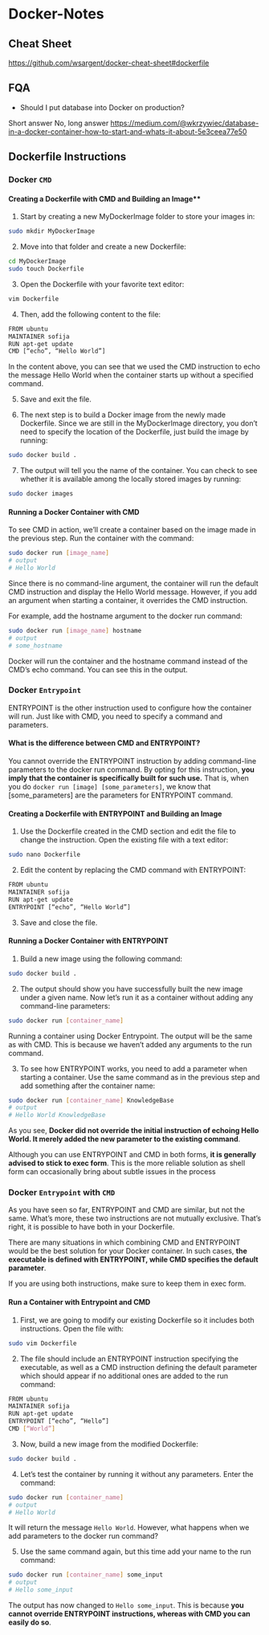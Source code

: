 # Docker-Notes

## Cheat Sheet

https://github.com/wsargent/docker-cheat-sheet#dockerfile

## FQA

- Should I put database into Docker on production?

Short answer No, long answer https://medium.com/@wkrzywiec/database-in-a-docker-container-how-to-start-and-whats-it-about-5e3ceea77e50

## Dockerfile Instructions

### Docker `CMD`

#### Creating a Dockerfile with CMD and Building an Image**

1. Start by creating a new MyDockerImage folder to store your images in:

```bash
sudo mkdir MyDockerImage
```

2. Move into that folder and create a new Dockerfile:

```bash
cd MyDockerImage
sudo touch Dockerfile
```

3. Open the Dockerfile with your favorite text editor:

```bash
vim Dockerfile
```

4. Then, add the following content to the file:

```bash
FROM ubuntu
MAINTAINER sofija
RUN apt-get update
CMD [“echo”, “Hello World”]
```

In the content above, you can see that we used the CMD instruction to echo the message Hello World when the container starts up without a specified command.

5. Save and exit the file.

6. The next step is to build a Docker image from the newly made Dockerfile. Since we are still in the MyDockerImage directory, you don’t need to specify the location of the Dockerfile, just build the image by running:

```bash
sudo docker build .
```

7. The output will tell you the name of the container. You can check to see whether it is available among the locally stored images by running:

```bash
sudo docker images
```

#### Running a Docker Container with CMD

To see CMD in action, we’ll create a container based on the image made in the previous step.
Run the container with the command:

```bash
sudo docker run [image_name]
# output
# Hello World
```

Since there is no command-line argument, the container will run the default CMD instruction and display the Hello World message. However, if you add an argument when starting a container, it overrides the CMD instruction.

For example, add the hostname argument to the docker run command:

```bash
sudo docker run [image_name] hostname
# output
# some_hostname
```

Docker will run the container and the hostname command instead of the CMD’s echo command. You can see this in the output.

### Docker `Entrypoint`

ENTRYPOINT is the other instruction used to configure how the container will run. Just like with CMD, you need to specify a command and parameters.

#### What is the difference between CMD and ENTRYPOINT?

You cannot override the ENTRYPOINT instruction by adding command-line parameters to the docker run command. By opting for this instruction, **you imply that the container is specifically built for such use.** That is, when you do `docker run [image] [some_parameters]`, we know that [some_parameters] are the parameters for ENTRYPOINT command.

#### Creating a Dockerfile with ENTRYPOINT and Building an Image

1. Use the Dockerfile created in the CMD section and edit the file to change the instruction. Open the existing file with a text editor:

```bash
sudo nano Dockerfile
```

2. Edit the content by replacing the CMD command with ENTRYPOINT:

```bash
FROM ubuntu
MAINTAINER sofija
RUN apt-get update
ENTRYPOINT [“echo”, “Hello World”]
```

3. Save and close the file.

#### Running a Docker Container with ENTRYPOINT

1. Build a new image using the following command:

```bash
sudo docker build .
```

2. The output should show you have successfully built the new image under a given name. Now let’s run it as a container without adding any command-line parameters:

```bash
sudo docker run [container_name]
```

Running a container using Docker Entrypoint.
The output will be the same as with CMD. This is because we haven’t added any arguments to the run command.

3. To see how ENTRYPOINT works, you need to add a parameter when starting a container. Use the same command as in the previous step and add something after the container name:

```bash
sudo docker run [container_name] KnowledgeBase
# output
# Hello World KnowledgeBase
```

As you see, **Docker did not override the initial instruction of echoing Hello World. It merely added the new parameter to the existing command**.

Although you can use ENTRYPOINT and CMD in both forms, **it is generally advised to stick to exec form**. This is the more reliable solution as shell form can occasionally bring about subtle issues in the process

### Docker `Entrypoint` with `CMD`

As you have seen so far, ENTRYPOINT and CMD are similar, but not the same. What’s more, these two instructions are not mutually exclusive. That’s right, it is possible to have both in your Dockerfile.

There are many situations in which combining CMD and ENTRYPOINT would be the best solution for your Docker container. In such cases, **the executable is defined with ENTRYPOINT, while CMD specifies the default parameter**.

If you are using both instructions, make sure to keep them in exec form.

#### Run a Container with Entrypoint and CMD

1. First, we are going to modify our existing Dockerfile so it includes both instructions. Open the file with:

```bash
sudo vim Dockerfile
```

2. The file should include an ENTRYPOINT instruction specifying the executable, as well as a CMD instruction defining the default parameter which should appear if no additional ones are added to the run command:

```bash
FROM ubuntu
MAINTAINER sofija
RUN apt-get update
ENTRYPOINT [“echo”, “Hello”]
CMD [“World”]
```

3. Now, build a new image from the modified Dockerfile:

```bash
sudo docker build . 
```

4. Let’s test the container by running it without any parameters. Enter the command:

```bash
sudo docker run [container_name]
# output
# Hello World
```

It will return the message `Hello World`. However, what happens when we add parameters to the docker run command?

5. Use the same command again, but this time add your name to the run command:

```bash
sudo docker run [container_name] some_input
# output
# Hello some_input
```

The output has now changed to `Hello some_input`. This is because **you cannot override ENTRYPOINT instructions, whereas with CMD you can easily do so**.
